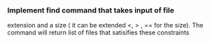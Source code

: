 ### Implement find command that takes input of file    
extension and a size ( it can be extended <, > , == for the size). The command will return list of files that satisifies these constraints
